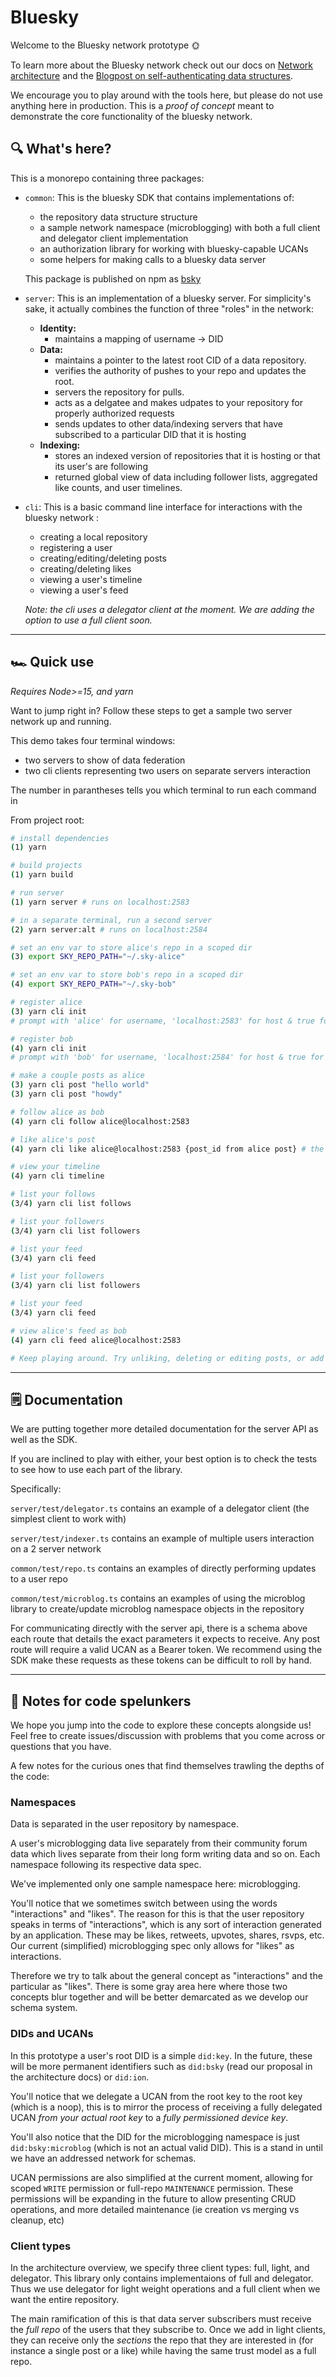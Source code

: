 # Bluesky

Welcome to the Bluesky network prototype 🌞

To learn more about the Bluesky network check out our docs on [Network architecture]() and the [Blogpost on self-authenticating data structures]().

We encourage you to play around with the tools here, but please do not use anything here in production. This is a _proof of concept_ meant to demonstrate the core functionality of the bluesky network.

## 🔍 What's here?

This is a monorepo containing three packages:

- `common`: This is the bluesky SDK that contains implementations of:
  - the repository data structure structure 
  - a sample network namespace (microblogging) with both a full client and delegator client implementation
  - an authorization library for working with bluesky-capable UCANs
  - some helpers for making calls to a bluesky data server

  This package is published on npm as [bsky](https://www.npmjs.com/package/bsky)

- `server`: This is an implementation of a bluesky server. For simplicity's sake, it actually combines the function of three "roles" in the network:
  - **Identity:** 
    - maintains a mapping of username -> DID
  - **Data:** 
    - maintains a pointer to the latest root CID of a data repository. 
    - verifies the authority of pushes to your repo and updates the root.
    - servers the repository for pulls.
    - acts as a delgatee and makes udpates to your repository for properly authorized requests
    - sends updates to other data/indexing servers that have subscribed to a particular DID that it is hosting
  - **Indexing:**
    - stores an indexed version of repositories that it is hosting or that its user's are following
    - returned global view of data including follower lists, aggregated like counts, and user timelines.

- `cli`: This is a basic command line interface for interactions with the bluesky network :
  - creating a local repository
  - registering a user
  - creating/editing/deleting posts
  - creating/deleting likes
  - viewing a user's timeline
  - viewing a user's feed

  _Note: the cli uses a delegator client at the moment. We are adding the option to use a full client soon._

---

## 🏎️ Quick use
_Requires Node>=15, and yarn_

Want to jump right in? Follow these steps to get a sample two server network up and running.

This demo takes four terminal windows: 
- two servers to show of data federation
- two cli clients representing two users on separate servers interaction

The number in parantheses tells you which terminal to run each command in

From project root:
```bash
# install dependencies
(1) yarn

# build projects
(1) yarn build

# run server
(1) yarn server # runs on localhost:2583

# in a separate terminal, run a second server
(2) yarn server:alt # runs on localhost:2584

# set an env var to store alice's repo in a scoped dir
(3) export SKY_REPO_PATH="~/.sky-alice"

# set an env var to store bob's repo in a scoped dir
(4) export SKY_REPO_PATH="~/.sky-bob"

# register alice
(3) yarn cli init
# prompt with 'alice' for username, 'localhost:2583' for host & true for registration

# register bob
(4) yarn cli init
# prompt with 'bob' for username, 'localhost:2584' for host & true for registration

# make a couple posts as alice
(3) yarn cli post "hello world"
(3) yarn cli post "howdy"

# follow alice as bob
(4) yarn cli follow alice@localhost:2583

# like alice's post
(4) yarn cli like alice@localhost:2583 {post_id from alice post} # the post id has the format `3iwc-gvs-ehpk-2s`

# view your timeline
(4) yarn cli timeline

# list your follows
(3/4) yarn cli list follows

# list your followers
(3/4) yarn cli list followers

# list your feed
(3/4) yarn cli feed

# list your followers
(3/4) yarn cli list followers

# list your feed
(3/4) yarn cli feed

# view alice's feed as bob
(4) yarn cli feed alice@localhost:2583

# Keep playing around. Try unliking, deleting or editing posts, or add a third user into the mix! They can be registered to one of the existing servers
```

---

## 🗒️ Documentation
We are putting together more detailed documentation for the server API as well as the SDK.

If you are inclined to play with either, your best option is to check the tests to see how to use each part of the library.

Specifically:

`server/test/delegator.ts` contains an example of a delegator client (the simplest client to work with)

`server/test/indexer.ts` contains an example of multiple users interaction on a 2 server network

`common/test/repo.ts` contains an examples of directly performing updates to a user repo

`common/test/microblog.ts` contains an examples of using the microblog library to create/update microblog namespace objects in the repository

For communicating directly with the server api, there is a schema above each route that details the exact parameters it expects to receive. Any post route will require a valid UCAN as a Bearer token. We recommend using the SDK make these requests as these tokens can be difficult to roll by hand.

---

## 🔦 Notes for code spelunkers
We hope you jump into the code to explore these concepts alongside us! Feel free to create issues/discussion with problems that you come across or questions that you have.

A few notes for the curious ones that find themselves trawling the depths of the code:

### Namespaces

Data is separated in the user repository by namespace.

A user's microblogging data live separately from their community forum data which lives separate from their long form writing data and so on. Each namespace following its respective data spec.

We've implemented only one sample namespace here: microblogging.

You'll notice that we sometimes switch between using the words "interactions" and "likes". The reason for this is that the user repository speaks in terms of "interactions", which is any sort of interaction generated by an application. These may be likes, retweets, upvotes, shares, rsvps, etc. Our current (simplified) microblogging spec only allows for "likes" as interactions.

Therefore we try to talk about the general concept as "interactions" and the particular as "likes". There is some gray area here where those two concepts blur together and will be better demarcated as we develop our schema system.

### DIDs and UCANs

In this prototype a user's root DID is a simple `did:key`. In the future, these will be more permanent identifiers such as `did:bsky` (read our proposal in the architecture docs) or `did:ion`. 

You'll notice that we delegate a UCAN from the root key to the root key (which is a noop), this is to mirror the process of receiving a fully delegated UCAN _from your actual root key_ to a _fully permissioned device key_.

You'll also notice that the DID for the microblogging namespace is just `did:bsky:microblog` (which is not an actual valid DID). This is a stand in until we have an addressed network for schemas.

UCAN permissions are also simplified at the current moment, allowing for scoped `WRITE` permission or full-repo `MAINTENANCE` permission. These permissions will be expanding in the future to allow presenting CRUD operations, and more detailed maintenance (ie creation vs merging vs cleanup, etc)

### Client types

In the architecture overview, we specify three client types: full, light, and delegator. This library only contains implementaions of full and delegator. Thus we use delegator for light weight operations and a full client when we want the entire repository. 

The main ramification of this is that data server subscribers must receive the _full repo_ of the users that they subscribe to. Once we add in light clients, they can receive only the _sections_ the repo that they are interested in (for instance a single post or a like) while having the same trust model as a full repo.

